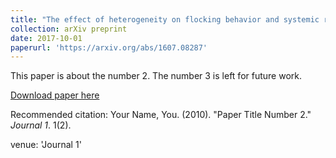 ```yaml
---
title: "The effect of heterogeneity on flocking behavior and systemic risk"
collection: arXiv preprint
date: 2017-10-01
paperurl: 'https://arxiv.org/abs/1607.08287'
---
```

This paper is about the number 2. The number 3 is left for future work.

[Download paper here](http://academicpages.github.io/files/paper2.pdf)

Recommended citation: Your Name, You. (2010). "Paper Title Number 2." <i>Journal 1</i>. 1(2).

venue: 'Journal 1'
